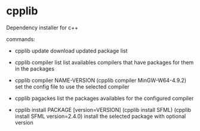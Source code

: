 # cpplib
Dependency installer for c++

commands:

* cpplib update
download updated package list
 
* cpplib compiler list
list availables compilers that have packages for them in the packages
 
* cpplib compiler NAME-VERSION (cpplib compiler MinGW-W64-4.9.2)
set the config file to use the selected compiler

* cpplib pagackes
list the packages availables for the configured compiler

* cpplib install PACKAGE [version=VERSION] (cpplib install SFML) (cpplib install SFML version=2.4.0)
install the selected package with optional version


